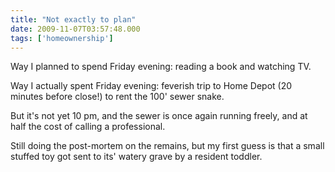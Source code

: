 ```yaml
---
title: "Not exactly to plan"
date: 2009-11-07T03:57:48.000
tags: ['homeownership']
---
```


Way I planned to spend Friday evening: reading a book and watching TV.

Way I actually spent Friday evening: feverish trip to Home Depot (20 minutes before close!) to rent the 100' sewer snake.

But it's not yet 10 pm, and the sewer is once again running freely, and at half the cost of calling a professional.

Still doing the post-mortem on the remains, but my first guess is that a small stuffed toy got sent to its' watery grave by a resident toddler.
